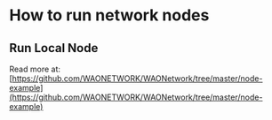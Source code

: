 # How to run network nodes

## Run Local Node

Read more at: [https://github.com/WAONETWORK/WAONetwork/tree/master/node-example](https://github.com/WAONETWORK/WAONetwork/tree/master/node-example)